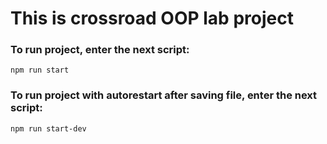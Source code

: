 # This is crossroad OOP lab project

### To run project, enter the next script:

```
npm run start
```

### To run project with autorestart after saving file, enter the next script:

```
npm run start-dev
```
